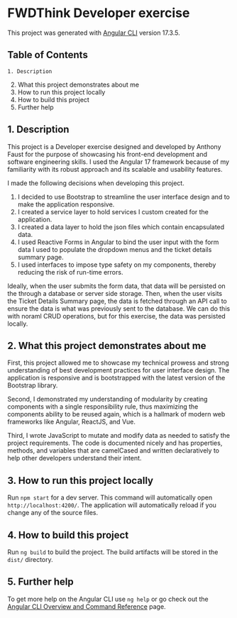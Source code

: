 # FWDThink Developer exercise

This project was generated with [Angular CLI](https://github.com/angular/angular-cli) version 17.3.5.

## Table of Contents

	1. Description
  2. What this project demonstrates about me
  3. How to run this project locally
  4. How to build this project
  5. Further help

## 1. Description

This project is a Developer exercise designed and developed by Anthony Faust for the purpose of showcasing his front-end development and software engineering skills. I used the Angular 17 framework because of my familiarity with its robust approach and its scalable and usability features. 

I made the following decisions when developing this project.

1. I decided to use Bootstrap to streamline the user interface design and to make the application responsive.
2. I created a service layer to hold services I custom created for the application.
3. I created a data layer to hold the json files which contain encapsulated data.
4. I used Reactive Forms in Angular to bind the user input with the form data I used to populate the dropdown menus and the ticket details summary page.
5. I used interfaces to impose type safety on my components, thereby reducing the risk of run-time errors.

Ideally, when the user submits the form data, that data will be persisted on the through a database or server side storage. Then, when the user visits the Ticket Details Summary page, the data is fetched through an API call to ensure the data is what was previously sent to the database. We can do this with noraml CRUD operations, but for this exercise, the data was persisted locally.

## 2. What this project demonstrates about me

First, this project allowed me to showcase my technical prowess and strong understanding of best development practices for user interface design. The application is responsive and is bootstrapped with the latest version of the Bootstrap library.

Second, I demonstrated my understanding of modularity by creating components with a single responsibility rule, thus maximizing the components ability to be reused again, which is a hallmark of modern web frameworks like Angular, ReactJS, and Vue.

Third, I wrote JavaScript to mutate and modify data as needed to satisfy the project requirements. The code is documented nicely and has properties, methods, and variables that are camelCased and written declaratively to help other developers understand their intent.

## 3. How to run this project locally

Run `npm start` for a dev server. This command will automatically open `http://localhost:4200/`. The application will automatically reload if you change any of the source files.

## 4. How to build this project

Run `ng build` to build the project. The build artifacts will be stored in the `dist/` directory.

## 5. Further help

To get more help on the Angular CLI use `ng help` or go check out the [Angular CLI Overview and Command Reference](https://angular.io/cli) page.
